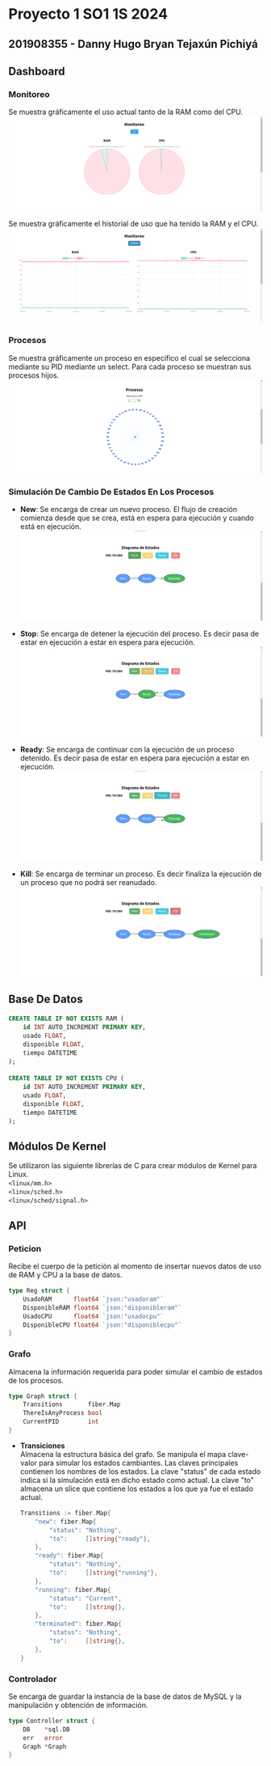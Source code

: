 # Proyecto 1 SO1 1S 2024

## 201908355 - Danny Hugo Bryan Tejaxún Pichiyá

## Dashboard
### Monitoreo
Se muestra gráficamente el uso actual tanto de la RAM como del CPU.  
![Tiempo Real](./Images/MonitoreoReal.png)  

Se muestra gráficamente el historial de uso que ha tenido la RAM y el CPU.  
![Historial](./Images/MonitoreoHistorico.png)  

### Procesos
Se muestra gráficamente un proceso en específico el cual se selecciona mediante su PID mediante un select. Para cada proceso se muestran sus procesos hijos.  
![Procesos](./Images/ArbolProcesos.png)  

### Simulación De Cambio De Estados En Los Procesos
* **New**: Se encarga de crear un nuevo proceso. El flujo de creación comienza desde que se crea, está en espera para ejecución y cuando está en ejecución.  
![Simulacion](./Images/Estados1.png)  

* **Stop**: Se encarga de detener la ejecución del proceso. Es decir pasa de estar en ejecución a estar en espera para ejecución.  
![Simulacion](./Images/Estados2.png)  

* **Ready**: Se encarga de continuar con la ejecución de un proceso detenido. Es decir pasa de estar en espera para ejecución a estar en ejecución.
![Simulacion](./Images/Estados3.png)  

* **Kill**: Se encarga de terminar un proceso. Es decir finaliza la ejecución de un proceso que no podrá ser reanudado.
![Simulacion](./Images/Estados4.png)  

## Base De Datos
```sql
CREATE TABLE IF NOT EXISTS RAM (
    id INT AUTO_INCREMENT PRIMARY KEY,
    usado FLOAT,
    disponible FLOAT,
    tiempo DATETIME
);

CREATE TABLE IF NOT EXISTS CPU (
    id INT AUTO_INCREMENT PRIMARY KEY,
    usado FLOAT,
    disponible FLOAT,
    tiempo DATETIME
);
```

## Módulos De Kernel
Se utilizaron las siguiente librerías de C para crear módulos de Kernel para Linux.  
```<linux/mm.h>```  
```<linux/sched.h>```  
```<linux/sched/signal.h>```  

## API
### Peticion  
Recibe el cuerpo de la petición al momento de insertar nuevos datos de uso de RAM y CPU a la base de datos.
```go
type Reg struct {
	UsadoRAM      float64 `json:"usadoram"`
	DisponibleRAM float64 `json:"disponibleram"`
	UsadoCPU      float64 `json:"usadocpu"`
	DisponibleCPU float64 `json:"disponiblecpu"`
}
```
### Grafo  
Almacena la información requerida para poder simular el cambio de estados de los procesos.
```go
type Graph struct {
	Transitions       fiber.Map
	ThereIsAnyProcess bool
	CurrentPID        int
}
```

* **Transiciones**  
    Almacena la estructura básica del grafo. Se manipula el mapa clave-valor para simular los estados cambiantes. Las claves principales contienen los nombres de los estados. La clave "status" de cada estado indica si la simulación está en dicho estado como actual. La clave "to" almacena un slice que contiene los estados a los que ya fue el estado actual.
    ```go
    Transitions := fiber.Map{
		"new": fiber.Map{
			"status": "Nothing",
			"to":     []string{"ready"},
		},
		"ready": fiber.Map{
			"status": "Nothing",
			"to":     []string{"running"},
		},
		"running": fiber.Map{
			"status": "Current",
			"to":     []string{},
		},
		"terminated": fiber.Map{
			"status": "Nothing",
			"to":     []string{},
		},
	}
    ```

### Controlador  
Se encarga de guardar la instancia de la base de datos de MySQL y la manipulación y obtención de información.
```go
type Controller struct {
	DB    *sql.DB
	err   error
	Graph *Graph
}
```